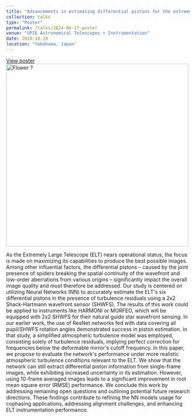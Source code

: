 ```yaml
---
title: "Advancements in estimating differential pistons for the extremely large telescope using deep learning"
collection: talks
type: "Poster"
permalink: /talks/2024-06-17-poster
venue: "SPIE Astronomical Telescopes + Instrumentation"
date: 2019-10-28
location: "Yokohama, Japan"
---
```


[View poster](/files/poster_petaling_SPIE.pdf)
<br>
<img src="https://pbs.twimg.com/media/GQXpexjaIAAmmec?format=jpg&name=4096x4096" alt="Flower ?" width="500"/>

As the Extremely Large Telescope (ELT) nears operational status, the focus is made on maximizing its capabilities to produce the best possible images.
Among other influential factors, the differential pistons – caused by the joint presence of spiders breaking the spatial continuity of the wavefront and low-order aberrations from various origins – significantly impact the overall image quality and must therefore be addressed.
Our study is centered on utilizing Neural Networks (NN) to accurately estimate the ELT's six differential pistons in the presence of turbulence residuals using a 2x2 Shack-Hartmann wavefront sensor (SHWFS). The results of this work could be applied to instruments like HARMONI or MORFEO, which will be equipped with 2x2 SHWFS for their natural guide star wavefront sensing.
In our earlier work, the use of ResNet networks fed with data covering all pupil/SHWFS rotation angles demonstrated success in piston estimation. In that study, a simplified atmospheric turbulence model was employed, consisting solely of turbulence residuals, implying perfect correction for frequencies below the deformable mirror's cutoff frequency.
In this paper, we propose to evaluate the network's performance under more realistic atmospheric turbulence conditions relevant to the ELT.
We show that the network can still extract differential piston information from single-frame images, while exhibiting increased uncertainty in its estimation. However, using 10-frame averaged images leads to a significant improvement in root mean square error (RMSE) performance. We conclude this work by addressing remaining open questions and outlining potential future research directions. These findings contribute to refining the NN models usage for cophasing applications, addressing alignment challenges, and enhancing ELT instrumentation performance.